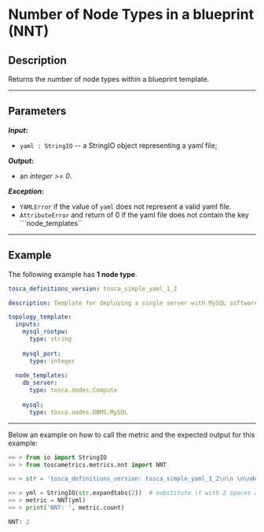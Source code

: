 # Number of Node Types in a blueprint (NNT)

## Description

Returns the number of node types within a blueprint template.

---

## Parameters

**_Input_:**

* ```yaml : StringIO``` -- a StringIO object representing a yaml file;

**_Output_:** 

* an _integer >= 0_.

**_Exception_:**

* ```YAMLError``` if the value of ```yaml``` does not represent a valid yaml file. 
* ```AttributeError``` and return of 0 if the yaml file does not contain the key ```node_templates``

---

## Example
The following example has **1 node type**.

``` yaml
tosca_definitions_version: tosca_simple_yaml_1_2

description: Template for deploying a single server with MySQL software on top.

topology_template:
  inputs:
    mysql_rootpw:
      type: string
      
    mysql_port:
      type: integer
    
  node_templates:
    db_server:
      type: tosca.nodes.Compute
      
    mysql:
      type: tosca.nodes.DBMS.MySQL
```

---

Below an example on how to call the metric and the expected output for this example:

```python
>> > from io import StringIO
>> > from toscametrics.metrics.nnt import NNT

>> > str = 'tosca_definitions_version: tosca_simple_yaml_1_2\n\n \n\ndescription: Template for deploying a single server with MySQL software on top.\n\n \n\ntopology_template:\n\n  inputs:\n\n    mysql_rootpw:\n\n      type: string\n\n    mysql_port:\n\n      type: integer\n\n    # rest omitted here for brevity\n\n \n\n  node_templates:\n\n    db_server:\n\n      type: tosca.nodes.Compute\n\n      # rest omitted here for brevity\n\n \n\n    mysql:\n\n      type: tosca.nodes.DBMS.MySQL'

>> > yml = StringIO(str.expandtabs(2))  # substitute \t with 2 spaces and create the StringIO object
>> > metric = NNT(yml)
>> > print('NNT: ', metric.count)

NNT: 2
```